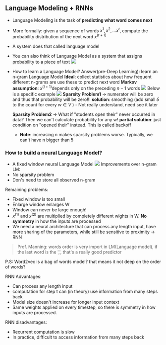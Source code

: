 ## Language Modeling + RNNs
* Language Modeling is the task of **predicting what word comes next**
* More formally: given a sequence of words $x^1, x^2, ... x^t$, compute the probability distribution of the next word $x^{(t+1)}$
* A system does that called language model
* You can also think of Language Model as a system that assigns probability to a piece of text
	![](https://cdn.jsdelivr.net/gh/ambition1994/picture@main/img/202302131618588.png)
* How to learn a Language Model?
	Answer(pre-Deep Learning): learn an n-gram Language Model
	**Ideal**: collect statistics about how frequent different n-grams are use these to predict next word
	**Markov assumption**: $x^{(t+1)}$depends only on the preceding $n-1$ words
	![](https://cdn.jsdelivr.net/gh/ambition1994/picture@main/img/202302131631038.png)
	Below is a specific example
	![](https://cdn.jsdelivr.net/gh/ambition1994/picture@main/img/202302131634979.png)
	**Sparsity Problem1** -> numerator will be zero and thus that probability will be zero!!!
	**solution**: smoothing (add small $\delta$  to the count for every $w \in V$ ) 
		- Not really understand,  need see it later

	**Sparsity Problem2** -> What if "students open their" never occurred in data?  Then we can't calculate probability for any w!
	**partial solution**: just condition on "opened their" instead. This is called backoff
	* **Note**: increasing n makes sparsity problems worse. Typically, we can't have n bigger than 5
	
### How to build a neural Language Model?
* A fixed window neural Language Model
![](https://cdn.jsdelivr.net/gh/ambition1994/picture@main/img/202302131831936.png)
Improvements over n-gram LM:
* No sparsity problem
* Don's need to store all observed n-gram

Remaining problems:
* Fixed window is too small
* Enlarge window enlarges W
* Window can never be  large enough!
* $x^{(1)}$ and $x^{(2)}$ are multiplied by completely different wights in W. **No symmetry** in how the inputs are processed
* We need a neural architecture that can process any length input, have more sharing of the parameters, while still be sensitive to proximity -> RNN

> Prof. Manning: words order is very import in LM(Language model), if the last word is the ',', that's a really good predictor

P.S: Word2vec is a bag of words model? that means it not deep on the order of words?

RNN Advantages:
* Can process any length input
* computation for step t can (in theory) use information from many steps back
* Model size doesn't increase for longer input context
* Same weights applied on every timestep, so there is symmetry in how inputs are processed.

RNN disadvantages:
* Recurrent computation is slow
* In practice, difficult to access information from many steps back